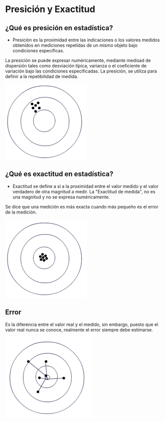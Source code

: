 # Presición y Exactitud

## ¿Qué es presición en estadística?

- Presición es la proximidad entre las indicaciones o los valores medidos
obtenidos en mediciones repetidas de un mismo objeto bajo condiciones específicas.

La presición se puede expresar numéricamente, mediante medisad de dispersión
tales como desviación típica, varianza o el coeficiente de variación bajo las
condiciones especificadas. La presición, se utiliza para definir a la
repetibilidad de medida.

![diana](https://github.com/StrayChild01/bioestadistica/blob/master/Semana1/imagenes/diana.png)

## ¿Qué es exactitud en estadística?

- Exactitud se define a si a la proximidad entre el valor medido y el valor verdadero de otra magnitud a medir. La "Exactitud de medida", no es una magnitud y no se expresa numéricamente.

Se dice que una medición es más exacta cuando más pequeño es el error de la medición.

![exactitud](https://github.com/StrayChild01/bioestadistica/blob/master/Semana1/imagenes/diana2.png)

## Error

Es la diferencia entre el valor real y el medido, sin embargo, puesto que el valor real nunca se conoce, realmente el error siempre debe estimarse.

![error](https://github.com/StrayChild01/bioestadistica/blob/master/Semana1/imagenes/diana3.png)
